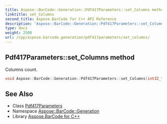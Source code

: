 ```yaml
---
title: Aspose::BarCode::Generation::Pdf417Parameters::set_Columns method
linktitle: set_Columns
second_title: Aspose.BarCode for C++ API Reference
description: 'Aspose::BarCode::Generation::Pdf417Parameters::set_Columns method. Columns count in C++.'
type: docs
weight: 2500
url: /cpp/aspose.barcode.generation/pdf417parameters/set_columns/
---
```

## Pdf417Parameters::set_Columns method


Columns count.

```cpp
void Aspose::BarCode::Generation::Pdf417Parameters::set_Columns(int32_t value)
```

## See Also

* Class [Pdf417Parameters](../)
* Namespace [Aspose::BarCode::Generation](../../)
* Library [Aspose.BarCode for C++](../../../)
